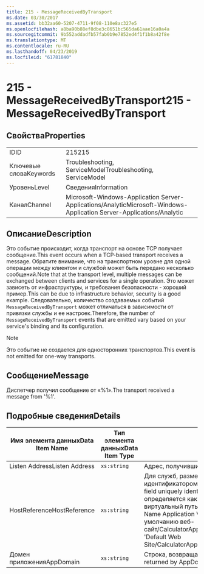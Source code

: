 ```yaml
---
title: 215 - MessageReceivedByTransport
ms.date: 03/30/2017
ms.assetid: bb32aa60-5207-4711-9f08-110e8ac327e5
ms.openlocfilehash: a8ba90b88ef8dbe3c8651bc565da61aae16a0a4a
ms.sourcegitcommit: 9b552addadfb57fab0b9e7852ed4f1f1b8a42f8e
ms.translationtype: MT
ms.contentlocale: ru-RU
ms.lasthandoff: 04/23/2019
ms.locfileid: "61781840"
---
```

# <a name="215---messagereceivedbytransport"></a><span data-ttu-id="409fd-102">215 - MessageReceivedByTransport</span><span class="sxs-lookup"><span data-stu-id="409fd-102">215 - MessageReceivedByTransport</span></span>
## <a name="properties"></a><span data-ttu-id="409fd-103">Свойства</span><span class="sxs-lookup"><span data-stu-id="409fd-103">Properties</span></span>  
  
|||  
|-|-|  
|<span data-ttu-id="409fd-104">ID</span><span class="sxs-lookup"><span data-stu-id="409fd-104">ID</span></span>|<span data-ttu-id="409fd-105">215</span><span class="sxs-lookup"><span data-stu-id="409fd-105">215</span></span>|  
|<span data-ttu-id="409fd-106">Ключевые слова</span><span class="sxs-lookup"><span data-stu-id="409fd-106">Keywords</span></span>|<span data-ttu-id="409fd-107">Troubleshooting, ServiceModel</span><span class="sxs-lookup"><span data-stu-id="409fd-107">Troubleshooting, ServiceModel</span></span>|  
|<span data-ttu-id="409fd-108">Уровень</span><span class="sxs-lookup"><span data-stu-id="409fd-108">Level</span></span>|<span data-ttu-id="409fd-109">Сведения</span><span class="sxs-lookup"><span data-stu-id="409fd-109">Information</span></span>|  
|<span data-ttu-id="409fd-110">Канал</span><span class="sxs-lookup"><span data-stu-id="409fd-110">Channel</span></span>|<span data-ttu-id="409fd-111">Microsoft-Windows-Application Server-Applications/Analytic</span><span class="sxs-lookup"><span data-stu-id="409fd-111">Microsoft-Windows-Application Server-Applications/Analytic</span></span>|  
  
## <a name="description"></a><span data-ttu-id="409fd-112">Описание</span><span class="sxs-lookup"><span data-stu-id="409fd-112">Description</span></span>  
 <span data-ttu-id="409fd-113">Это событие происходит, когда транспорт на основе TCP получает сообщение.</span><span class="sxs-lookup"><span data-stu-id="409fd-113">This event occurs when a TCP-based transport receives a message.</span></span> <span data-ttu-id="409fd-114">Обратите внимание, что на транспортном уровне для одной операции между клиентом и службой может быть передано несколько сообщений.</span><span class="sxs-lookup"><span data-stu-id="409fd-114">Note that at the transport level, multiple messages can be exchanged between clients and services for a single operation.</span></span> <span data-ttu-id="409fd-115">Это может зависеть от инфраструктуры, и требования безопасности - хороший пример.</span><span class="sxs-lookup"><span data-stu-id="409fd-115">This can be due to infrastructure behavior, security is a good example.</span></span> <span data-ttu-id="409fd-116">Следовательно, количество создаваемых событий `MessageReceivedByTransport` может отличаться в зависимости от привязки службы и ее настроек.</span><span class="sxs-lookup"><span data-stu-id="409fd-116">Therefore, the number of `MessageReceivedByTransport` events that are emitted vary based on your service's binding and its configuration.</span></span>  
  
> [!NOTE]
>  <span data-ttu-id="409fd-117">Это событие не создается для односторонних транспортов.</span><span class="sxs-lookup"><span data-stu-id="409fd-117">This event is not emitted for one-way transports.</span></span>  
  
## <a name="message"></a><span data-ttu-id="409fd-118">Сообщение</span><span class="sxs-lookup"><span data-stu-id="409fd-118">Message</span></span>  
 <span data-ttu-id="409fd-119">Диспетчер получил сообщение от «%1».</span><span class="sxs-lookup"><span data-stu-id="409fd-119">The transport received a message from '%1'.</span></span>  
  
## <a name="details"></a><span data-ttu-id="409fd-120">Подробные сведения</span><span class="sxs-lookup"><span data-stu-id="409fd-120">Details</span></span>  
  
|<span data-ttu-id="409fd-121">Имя элемента данных</span><span class="sxs-lookup"><span data-stu-id="409fd-121">Data Item Name</span></span>|<span data-ttu-id="409fd-122">Тип элемента данных</span><span class="sxs-lookup"><span data-stu-id="409fd-122">Data Item Type</span></span>|<span data-ttu-id="409fd-123">Описание</span><span class="sxs-lookup"><span data-stu-id="409fd-123">Description</span></span>|  
|--------------------|--------------------|-----------------|  
|<span data-ttu-id="409fd-124">Listen Address</span><span class="sxs-lookup"><span data-stu-id="409fd-124">Listen Address</span></span>|`xs:string`|<span data-ttu-id="409fd-125">Адрес, получивший сообщение.</span><span class="sxs-lookup"><span data-stu-id="409fd-125">The address that received the message.</span></span>|  
|<span data-ttu-id="409fd-126">HostReference</span><span class="sxs-lookup"><span data-stu-id="409fd-126">HostReference</span></span>|`xs:string`|<span data-ttu-id="409fd-127">Для служб, размещенных на веб-узле, это поле является уникальным идентификатором службы в веб-иерархии.</span><span class="sxs-lookup"><span data-stu-id="409fd-127">For Web-hosted services, this field uniquely identifies the service in the Web hierarchy.</span></span> <span data-ttu-id="409fd-128">Формат определяется как "виртуальный путь приложения имя веб-сайта&#124;виртуальный путь службы&#124;ServiceName".</span><span class="sxs-lookup"><span data-stu-id="409fd-128">Its format is defined as 'Web Site Name Application Virtual Path&#124;Service Virtual Path&#124;ServiceName'.</span></span> <span data-ttu-id="409fd-129">Пример "По умолчанию веб-сайт/CalculatorApplication&#124;/CalculatorService.svc&#124;CalculatorService".</span><span class="sxs-lookup"><span data-stu-id="409fd-129">Example: 'Default Web Site/CalculatorApplication&#124;/CalculatorService.svc&#124;CalculatorService'.</span></span>|  
|<span data-ttu-id="409fd-130">Домен приложения</span><span class="sxs-lookup"><span data-stu-id="409fd-130">AppDomain</span></span>|`xs:string`|<span data-ttu-id="409fd-131">Строка, возвращаемая AppDomain.CurrentDomain.FriendlyName.</span><span class="sxs-lookup"><span data-stu-id="409fd-131">The string returned by AppDomain.CurrentDomain.FriendlyName.</span></span>|
